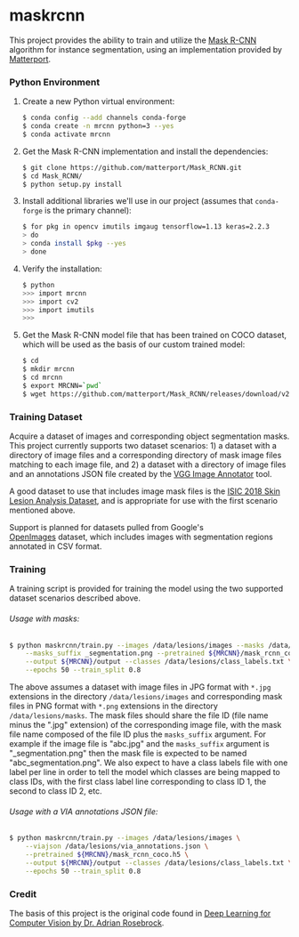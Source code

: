 # maskrcnn
This project provides the ability to train and utilize the 
[Mask R-CNN](https://arxiv.org/abs/1703.06870) algorithm for instance segmentation, 
using an implementation provided by [Matterport](https://github.com/matterport/Mask_RCNN).

### Python Environment
1. Create a new Python virtual environment:
    ```bash
    $ conda config --add channels conda-forge
    $ conda create -n mrcnn python=3 --yes
    $ conda activate mrcnn
    ```
2. Get the Mask R-CNN implementation and install the dependencies:
    ```bash
    $ git clone https://github.com/matterport/Mask_RCNN.git
    $ cd Mask_RCNN/
    $ python setup.py install
    ```
3. Install additional libraries we'll use in our project (assumes that `conda-forge` 
is the primary channel):
    ```bash
    $ for pkg in opencv imutils imgaug tensorflow=1.13 keras=2.2.3
    > do
    > conda install $pkg --yes
    > done
    ```
4. Verify the installation:
    ```bash
    $ python
    >>> import mrcnn
    >>> import cv2
    >>> import imutils
    >>>
    ```
5. Get the Mask R-CNN model file that has been trained on COCO dataset, which will 
be used as the basis of our custom trained model: 
    ```bash
    $ cd
    $ mkdir mrcnn
    $ cd mrcnn
    $ export MRCNN=`pwd`
    $ wget https://github.com/matterport/Mask_RCNN/releases/download/v2.0/mask_rcnn_coco.h5
    ```

### Training Dataset
Acquire a dataset of images and corresponding object segmentation masks. This project 
currently supports two dataset scenarios: 1) a dataset with a directory of image 
files and a corresponding directory of mask image files matching to each image 
file, and 2) a dataset with a directory of image files and an annotations JSON file 
created by the [VGG Image Annotator](http://www.robots.ox.ac.uk/~vgg/software/via/via.html) 
tool.  

A good dataset to use that includes image mask files is the 
[ISIC 2018 Skin Lesion Analysis Dataset](https://challenge2018.isic-archive.com/), 
and is appropriate for use with the first scenario mentioned above.

Support is planned for datasets pulled from Google's  
[OpenImages](https://storage.googleapis.com/openimages/web/index.html) dataset, 
which includes images with segmentation regions annotated in CSV format.

### Training
A training script is provided for training the model using the two supported dataset 
scenarios described above.
###### Usage with masks:
```bash
$ python maskrcnn/train.py --images /data/lesions/images --masks /data/lesions/masks \
    --masks_suffix _segmentation.png --pretrained ${MRCNN}/mask_rcnn_coco.h5 \
    --output ${MRCNN}/output --classes /data/lesions/class_labels.txt \
    --epochs 50 --train_split 0.8
```
The above assumes a dataset with image files in JPG format with `*.jpg` extensions 
in the directory `/data/lesions/images` and corresponding mask files in PNG format 
with `*.png` extensions in the directory `/data/lesions/masks`. The mask files should 
share the file ID (file name minus the ".jpg" extension) of the corresponding image 
file, with the mask file name composed of the file ID plus the `masks_suffix` argument. 
For example if the image file is "abc.jpg" and the `masks_suffix` argument is 
"_segmentation.png" then the mask file is expected to be named "abc_segmentation.png". 
We also expect to have a class labels file with one label per line in order to tell 
the model which classes are being mapped to class IDs, with the first class label 
line corresponding to class ID 1, the second to class ID 2, etc.

###### Usage with a VIA annotations JSON file:
```bash
$ python maskrcnn/train.py --images /data/lesions/images \
    --viajson /data/lesions/via_annotations.json \
    --pretrained ${MRCNN}/mask_rcnn_coco.h5 \
    --output ${MRCNN}/output --classes /data/lesions/class_labels.txt \
    --epochs 50 --train_split 0.8
```

### Credit
The basis of this project is the original code found in 
[Deep Learning for Computer Vision by Dr. Adrian Rosebrock](https://www.pyimagesearch.com/deep-learning-computer-vision-python-book/). 
